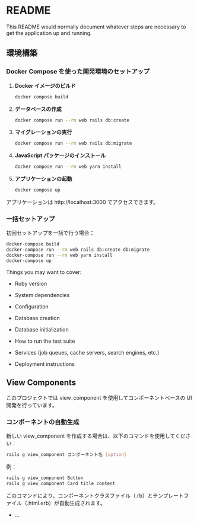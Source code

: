 # README

This README would normally document whatever steps are necessary to get the
application up and running.

## 環境構築

### Docker Compose を使った開発環境のセットアップ

1. **Docker イメージのビルド**

   ```bash
   docker compose build
   ```

2. **データベースの作成**

   ```bash
   docker compose run --rm web rails db:create
   ```

3. **マイグレーションの実行**

   ```bash
   docker compose run --rm web rails db:migrate
   ```

4. **JavaScript パッケージのインストール**

   ```bash
   docker compose run --rm web yarn install
   ```

5. **アプリケーションの起動**
   ```bash
   docker compose up
   ```

アプリケーションは http://localhost:3000 でアクセスできます。

### 一括セットアップ

初回セットアップを一括で行う場合：

```bash
docker-compose build
docker-compose run --rm web rails db:create db:migrate
docker-compose run --rm web yarn install
docker-compose up
```

Things you may want to cover:

- Ruby version

- System dependencies

- Configuration

- Database creation

- Database initialization

- How to run the test suite

- Services (job queues, cache servers, search engines, etc.)

- Deployment instructions

## View Components

このプロジェクトでは view_component を使用してコンポーネントベースの UI 開発を行っています。

### コンポーネントの自動生成

新しい view_component を作成する場合は、以下のコマンドを使用してください：

```bash
rails g view_component コンポーネント名 [option]
```

例：

```bash
rails g view_component Button
rails g view_component Card title content
```

このコマンドにより、コンポーネントクラスファイル（.rb）とテンプレートファイル（.html.erb）が自動生成されます。

- ...
